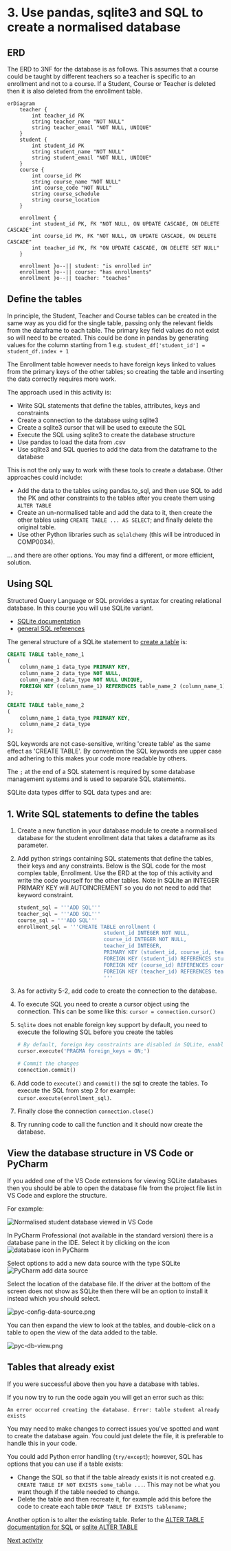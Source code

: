 # 3. Use pandas, sqlite3 and SQL to create a normalised database

## ERD

The ERD to 3NF for the database is as follows. This assumes that a course could be taught by different teachers so a
teacher is specific to an enrollment and not to a course. If a Student, Course or Teacher is deleted then it is also
deleted from the enrollment table.

```mermaid
erDiagram
    teacher {
        int teacher_id PK
        string teacher_name "NOT NULL"
        string teacher_email "NOT NULL, UNIQUE"
    }
    student {
        int student_id PK
        string student_name "NOT NULL"
        string student_email "NOT NULL, UNIQUE"
    }
    course {
        int course_id PK
        string course_name "NOT NULL"
        int course_code "NOT NULL"
        string course_schedule
        string course_location
    }

    enrollment {
        int student_id PK, FK "NOT NULL, ON UPDATE CASCADE, ON DELETE CASCADE"
        int course_id PK, FK "NOT NULL, ON UPDATE CASCADE, ON DELETE CASCADE"
        int teacher_id PK, FK "ON UPDATE CASCADE, ON DELETE SET NULL"
    }

    enrollment }o--|| student: "is enrolled in"
    enrollment }o--|| course: "has enrollments"
    enrollment }o--|| teacher: "teaches"
```

## Define the tables

In principle, the Student, Teacher and Course tables can be created in the same way as you did for the single table,
passing only the relevant fields from the dataframe to each table. The primary key field values do not exist so will
need to be created. This could be done in pandas by generating values for the column starting from 1 e.g.
`student_df['student_id'] = student_df.index + 1`

The Enrollment table however needs to have foreign keys linked to values from the primary keys of the other tables; so
creating the table and inserting the data correctly requires more work.

The approach used in this activity is:

- Write SQL statements that define the tables, attributes, keys and constraints
- Create a connection to the database using sqlite3
- Create a sqlite3 cursor that will be used to execute the SQL
- Execute the SQL using sqlite3 to create the database structure
- Use pandas to load the data from .csv
- Use sqlite3 and SQL queries to add the data from the dataframe to the database

This is not the only way to work with these tools to create a database. Other approaches could include:

- Add the data to the tables using pandas.to_sql, and then use SQL to add the PK and other constraints to the tables
  after you create them using `ALTER TABLE`
- Create an un-normalised table and add the data to it, then create the other tables using `CREATE TABLE ... AS SELECT`;
  and finally delete the original table.
- Use other Python libraries such as `sqlalchemy` (this will be introduced in COMP0034).

... and there are other options. You may find a different, or more efficient, solution.

## Using SQL

Structured Query Language or SQL provides a syntax for creating relational database. In this course you will use SQLite
variant.

- [SQLite documentation](https://www.sqlite.org/docs.html)
- [general SQL references](https://www.w3schools.com/sql/)

The general structure of a SQLite statement to [create a table](https://www.sqlite.org/lang_createtable.html) is:

```SQL
CREATE TABLE table_name_1
(
    column_name_1 data_type PRIMARY KEY,
    column_name_2 data_type NOT NULL,
    column_name_3 data_type NOT NULL UNIQUE,
    FOREIGN KEY (column_name_1) REFERENCES table_name_2 (column_name_1)
);

CREATE TABLE table_name_2
(
    column_name_1 data_type PRIMARY KEY,
    column_name_2 data_type
);
```

SQL keywords are not case-sensitive, writing 'create table' as the same effect as 'CREATE TABLE'. By convention the SQL
keywords are upper case and adhering to this makes your code more readable by others.

The `;` at the end of a SQL statement is required by some database management systems and is used to separate SQL
statements.

SQLite data types differ to SQL data types and are:

## 1. Write SQL statements to define the tables

1. Create a new function in your database module to create a normalised database for the student enrollment data that
   takes a dataframe as its parameter.
2. Add python strings containing SQL statements that define the tables, their keys and any constraints. Below is the SQL
   code for the most complex table, Enrollment. Use the ERD at the top of this activity and write the code yourself for
   the other tables. Note in SQLite an INTEGER PRIMARY KEY will AUTOINCREMENT so you do not need to add that keyword
   constraint.

    ```python
    student_sql = '''ADD SQL'''
    teacher_sql = '''ADD SQL'''
    course_sql = '''ADD SQL'''
    enrollment_sql = '''CREATE TABLE enrollment (
                                student_id INTEGER NOT NULL, 
                                course_id INTEGER NOT NULL,
                                teacher_id INTEGER,
                                PRIMARY KEY (student_id, course_id, teacher_id),
                                FOREIGN KEY (student_id) REFERENCES student(student_id) ON DELETE CASCADE ON UPDATE CASCADE,
                                FOREIGN KEY (course_id) REFERENCES course(course_id) ON DELETE CASCADE ON UPDATE CASCADE,
                                FOREIGN KEY (teacher_id) REFERENCES teacher(teacher_id) ON UPDATE CASCADE ON DELETE SET NULL);
                                '''
    ```

3. As for activity 5-2, add code to create the connection to the database.
4. To execute SQL you need to create a cursor object using the connection. This can be some like this:
   `cursor = connection.cursor()`
5. `Sqlite` does not enable foreign key support by default, you need to execute the following SQL before you create the
   tables

    ```python
    # By default, foreign key constraints are disabled in SQLite, enable them explicitly for each database connection.
    cursor.execute('PRAGMA foreign_keys = ON;')
    
    # Commit the changes
    connection.commit()
    ```

6. Add code to `execute()` and `commit()` the sql to create the tables. To execute the SQL from step 2 for example:
   `cursor.execute(enrollment_sql)`.
7. Finally close the connection `connection.close()`
8. Try running code to call the function and it should now create the database.

## View the database structure in VS Code or PyCharm

If you added one of the VS Code extensions for viewing SQLite databases then you should be able to open the database
file from the project file list in VS Code and explore the structure.

For example:

![Normalised student database viewed in VS Code](../img/vsc-student-db-norm.png)

In PyCharm Professional (not available in the standard version) there is a database pane in the IDE. Select it by
clicking on the icon ![database icon in PyCharm](../img/pyc-db-icon.png)

Select options to add a new data source with the type SQLite ![PyCharm add data source](../img/pyc-new-datasource.png)

Select the location of the database file. If the driver at the bottom of the screen does not show as SQLite then there
will be an option to install it instead which you should select.

![pyc-config-data-source.png](../img/pyc-config-data-source.png)

You can then expand the view to look at the tables, and double-click on a table to open the view of the data added to
the table.

![pyc-db-view.png](../img/pyc-db-view.png)

## Tables that already exist

If you were successful above then you have a database with tables.

If you now try to run the code again you will get an error such as this:

```text
An error occurred creating the database. Error: table student already exists
```

You may need to make changes to correct issues you've spotted and want to create the database again. You could just
delete the file, it is preferable to handle this in your code.

You could add Python error handling (`try/except`); however, SQL has options that you can use if a table exists:

- Change the SQL so that if the table already exists it is not created e.g. `CREATE TABLE IF NOT EXISTS some_table ...`.
  This may not be what you want though if the table needed to change.
- Delete the table and then recreate it, for example add this before the code to create each table
  `DROP TABLE IF EXISTS tablename;`

Another option is to alter the existing table. Refer to
the [ALTER TABLE documentation for SQL](https://www.w3schools.com/sql/sql_alter.asp)
or [sqlite ALTER TABLE](https://www.sqlite.org/lang_altertable.html)

[Next activity](5-4-select-query.md)
